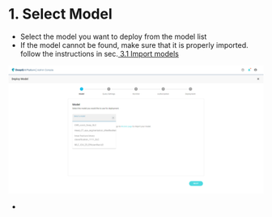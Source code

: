 # 1. Select Model

* Select the model you want to deploy from the model list
* If the model cannot be found, make sure that it is properly imported. follow the instructions in sec.[ 3.1 Import models](broken-reference)

![](../../.gitbook/assets/Deeploy-adm-4-1-1.png)

*
